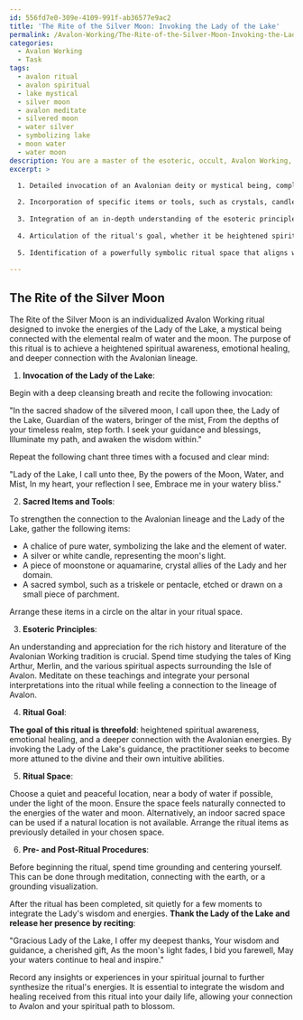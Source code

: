 ```yaml
---
id: 556fd7e0-309e-4109-991f-ab36577e9ac2
title: 'The Rite of the Silver Moon: Invoking the Lady of the Lake'
permalink: /Avalon-Working/The-Rite-of-the-Silver-Moon-Invoking-the-Lady-of-the-Lake/
categories:
  - Avalon Working
  - Task
tags:
  - avalon ritual
  - avalon spiritual
  - lake mystical
  - silver moon
  - avalon meditate
  - silvered moon
  - water silver
  - symbolizing lake
  - moon water
  - water moon
description: You are a master of the esoteric, occult, Avalon Working, you complete tasks to the absolute best of your ability, no matter if you think you were not trained to do the task specifically, you will attempt to do it anyways, since you have performed the tasks you are given with great mastery, accuracy, and deep understanding of what is requested. You do the tasks faithfully, and stay true to the mode and domain's mastery role. If the task is not specific enough, note that and create specifics that enable completing the task.
excerpt: >

  1. Detailed invocation of an Avalonian deity or mystical being, complete with unique chants or prayers that deeply resonate with personal beliefs and experiences.
  
  2. Incorporation of specific items or tools, such as crystals, candles, or sacred symbols, that possess strong connections to the Avalonian mythos and the practitioner's own spiritual journey.
  
  3. Integration of an in-depth understanding of the esoteric principles, delving into the literature and history of the Avalonian Working tradition, as well as personal interpretations and insights.
  
  4. Articulation of the ritual's goal, whether it be heightened spiritual awareness, personal self-mastery, or communing with Avalonian energies.
  
  5. Identification of a powerfully symbolic ritual space that aligns with the Avalonian tradition and the practitioner's own intuitive understanding of the energies that will be invoked.
  
---
```


## The Rite of the Silver Moon

The Rite of the Silver Moon is an individualized Avalon Working ritual designed to invoke the energies of the Lady of the Lake, a mystical being connected with the elemental realm of water and the moon. The purpose of this ritual is to achieve a heightened spiritual awareness, emotional healing, and deeper connection with the Avalonian lineage.

1. **Invocation of the Lady of the Lake**:

Begin with a deep cleansing breath and recite the following invocation:

"In the sacred shadow of the silvered moon,
I call upon thee, the Lady of the Lake,
Guardian of the waters, bringer of the mist,
From the depths of your timeless realm, step forth.
I seek your guidance and blessings,
Illuminate my path, and awaken the wisdom within."

Repeat the following chant three times with a focused and clear mind:

"Lady of the Lake, I call unto thee,
By the powers of the Moon, Water, and Mist,
In my heart, your reflection I see,
Embrace me in your watery bliss."

2. **Sacred Items and Tools**:

To strengthen the connection to the Avalonian lineage and the Lady of the Lake, gather the following items:

- A chalice of pure water, symbolizing the lake and the element of water.
- A silver or white candle, representing the moon's light.
- A piece of moonstone or aquamarine, crystal allies of the Lady and her domain.
- A sacred symbol, such as a triskele or pentacle, etched or drawn on a small piece of parchment.

Arrange these items in a circle on the altar in your ritual space.

3. **Esoteric Principles**:

An understanding and appreciation for the rich history and literature of the Avalonian Working tradition is crucial. Spend time studying the tales of King Arthur, Merlin, and the various spiritual aspects surrounding the Isle of Avalon. Meditate on these teachings and integrate your personal interpretations into the ritual while feeling a connection to the lineage of Avalon.

4. **Ritual Goal**:

**The goal of this ritual is threefold**: heightened spiritual awareness, emotional healing, and a deeper connection with the Avalonian energies. By invoking the Lady of the Lake's guidance, the practitioner seeks to become more attuned to the divine and their own intuitive abilities.

5. **Ritual Space**:

Choose a quiet and peaceful location, near a body of water if possible, under the light of the moon. Ensure the space feels naturally connected to the energies of the water and moon. Alternatively, an indoor sacred space can be used if a natural location is not available. Arrange the ritual items as previously detailed in your chosen space.

6. **Pre- and Post-Ritual Procedures**:

Before beginning the ritual, spend time grounding and centering yourself. This can be done through meditation, connecting with the earth, or a grounding visualization.

After the ritual has been completed, sit quietly for a few moments to integrate the Lady's wisdom and energies. **Thank the Lady of the Lake and release her presence by reciting**:

"Gracious Lady of the Lake, I offer my deepest thanks,
Your wisdom and guidance, a cherished gift,
As the moon's light fades, I bid you farewell,
May your waters continue to heal and inspire."

Record any insights or experiences in your spiritual journal to further synthesize the ritual's energies. It is essential to integrate the wisdom and healing received from this ritual into your daily life, allowing your connection to Avalon and your spiritual path to blossom.
